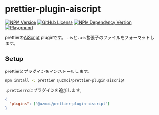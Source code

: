 # prettier-plugin-aiscript

[![NPM Version][npm-badge]](https://www.npmjs.com/package/@uzmoi/prettier-plugin-aiscript)
[![GitHub License][license-badge]](https://opensource.org/license/MIT)
[![NPM Dependency Version][aiscript-badge]](https://www.npmjs.com/package/@syuilo/aiscript)
[![Playground][playground-badge]](https://uzmoi.github.io/prettier-plugin-aiscript/)

[npm-badge]: https://img.shields.io/npm/v/@uzmoi/prettier-plugin-aiscript?style=flat-square
[license-badge]: https://img.shields.io/github/license/uzmoi/prettier-plugin-aiscript?style=flat-square
[aiscript-badge]: https://img.shields.io/npm/dependency-version/@uzmoi/prettier-plugin-aiscript/@syuilo/aiscript?style=flat-square
[playground-badge]: https://img.shields.io/github/actions/workflow/status/uzmoi/prettier-plugin-aiscript/pages.yml?style=flat-square&label=Playground

prettierの[AiScript](https://github.com/aiscript-dev/aiscript) pluginです。
`.is`と`.ais`拡張子のファイルをフォーマットします。

## Setup

prettierとプラグインをインストールします。

```sh
npm install -D prettier @uzmoi/prettier-plugin-aiscript
```

`.prettierrc`にプラグインを追加します。

```json
{
  "plugins": ["@uzmoi/prettier-plugin-aiscript"]
}
```
